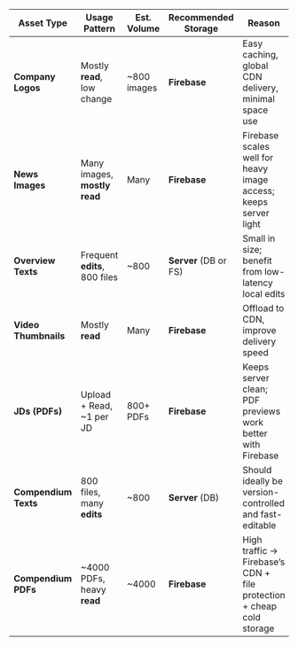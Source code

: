 | Asset Type           | Usage Pattern                 | Est. Volume  | Recommended Storage   | Reason                                                               |
| -------------------- | ----------------------------- | ------------ | --------------------- | -------------------------------------------------------------------- |
| **Company Logos**    | Mostly **read**, low change   | \~800 images | **Firebase**          | Easy caching, global CDN delivery, minimal space use                 |
| **News Images**      | Many images, **mostly read**  | Many         | **Firebase**          | Firebase scales well for heavy image access; keeps server light      |
| **Overview Texts**   | Frequent **edits**, 800 files | \~800        | **Server** (DB or FS) | Small in size; benefit from low-latency local edits                  |
| **Video Thumbnails** | Mostly **read**               | Many         | **Firebase**          | Offload to CDN, improve delivery speed                               |
| **JDs (PDFs)**       | Upload + Read, \~1 per JD     | 800+ PDFs    | **Firebase**          | Keeps server clean; PDF previews work better with Firebase           |
| **Compendium Texts** | 800 files, many **edits**     | \~800        | **Server** (DB)       | Should ideally be version-controlled and fast-editable               |
| **Compendium PDFs**  | \~4000 PDFs, heavy **read**   | \~4000       | **Firebase**          | High traffic → Firebase’s CDN + file protection + cheap cold storage |
